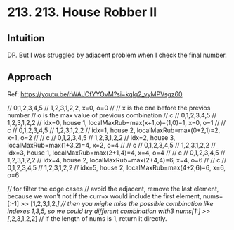 # 213. 213. House Robber II

## Intuition
DP. But I was struggled by adjacent problem when I check the final number.

## Approach
Ref: https://youtu.be/rWAJCfYYOvM?si=kqlq2_vyMPVsgz60

// 0,1,2,3,4,5
// 1,2,3,1,2,2, x=0, o=0
//
// x is the one before the previos number
// o is the max value of previous combination
// c
// 0,1,2,3,4,5
// 1,2,3,1,2,2
// idx=0, house 1, localMaxRub=max(x+1,o)=(1,0)=1, x=0, o=1
//
//   c
// 0,1,2,3,4,5
// 1,2,3,1,2,2
// idx=1, house 2, localMaxRub=max(0+2,1)=2, x=1, o=2
//
//     c
// 0,1,2,3,4,5
// 1,2,3,1,2,2
// idx=2, house 3, localMaxRub=max(1+3,2)=4, x=2, o=4
//
//       c
// 0,1,2,3,4,5
// 1,2,3,1,2,2
// idx=3, house 1, localMaxRub=max(2+1,4)=4, x=4, o=4
//
//         c
// 0,1,2,3,4,5
// 1,2,3,1,2,2
// idx=4, house 2, localMaxRub=max(2+4,4)=6, x=4, o=6
//
//           c
// 0,1,2,3,4,5
// 1,2,3,1,2,2
// idx=5, house 2, localMaxRub=max(4+2,6)=6, x=6, o=6

// for filter the edge cases
// avoid the adjacent, remove the last element, because we won't not if the curr+x would include the first element, nums=[:-1] >> [1,2,3,1,2,_]
// then you mighe miss the possible combination like indexes 1,3,5, so we could try different combination with3 nums[1:] >> [_,2,3,1,2,2]
// if the length of nums is 1, return it directly.